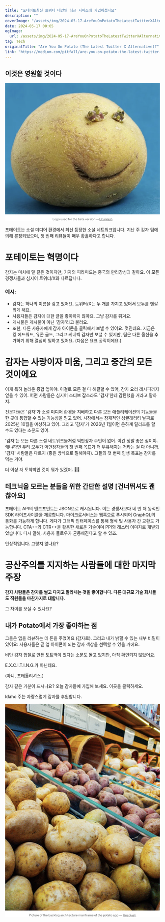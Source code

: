 ```yaml
---
title: "포테이토최신 트위터 대안인 최근 서비스에 가입하셨나요"
description: ""
coverImage: "/assets/img/2024-05-17-AreYouOnPotatoTheLatestTwitterXAlternative_0.png"
date: 2024-05-17 00:05
ogImage: 
  url: /assets/img/2024-05-17-AreYouOnPotatoTheLatestTwitterXAlternative_0.png
tag: Tech
originalTitle: "Are You On Potato (The Latest Twitter X Alternative)?"
link: "https://medium.com/pitfall/are-you-on-potato-the-latest-twitter-x-alternative-25334a05c8bd"
---
```



## 이것은 영원할 것이다

![AreYouOnPotatoTheLatestTwitterXAlternative](/assets/img/2024-05-17-AreYouOnPotatoTheLatestTwitterXAlternative_0.png)

포테이토는 소셜 미디어 환경에서 최신 등장한 소셜 네트워크입니다. 지난 주 감자 팀에 의해 론칭되었으며, 첫 번째 리뷰들이 매우 황홀하다고 합니다.

# 포테이토는 혁명이다

<div class="content-ad"></div>

감자는 마차에 말 같은 것이지만, 기자의 피라미드는 중국의 만리장성과 같아요. 이 모든 경쟁사들과 심지어 트위터/X와 다르답니다.

### 예시:

- 감자는 하나의 이름을 갖고 있어요. 트위터/X는 두 개를 가지고 있어서 모두를 헷갈리게 해요.
- 사용자들은 감자에 대한 글을 좋아하지 않아요. 그냥 감자를 튀겨요.
- 게시물은 게시물이 아닌 '감자'라고 불러요.
- 또한, 다른 사용자에게 감자 아이콘을 클릭해서 보낼 수 있어요. 멋진데요. 지금은 킹 에드워드, 유콘 골드, 그리고 케네벡 감자만 보낼 수 있지만, 팀은 다른 옵션을 추가하기 위해 열심히 일하고 있어요. (다음은 요크 공작이에요.)

# 감자는 사랑이자 미움, 그리고 중간의 모든 것이에요

<div class="content-ad"></div>

이게 특히 놀라운 종합 앱이야. 이걸로 모든 걸 다 해결할 수 있어, 감자 요리 레시피까지 얻을 수 있어. 어떤 사람들은 심지어 스티브 잡스라도 '감자'한테 감탄했을 거라고 말하지.

전문가들은 '감자'가 소셜 미디어 환경을 지배하고 다른 모든 애플리케이션의 기능들을 한 곳에 통합할 수 있는 가능성을 믿고 있어. 시장에서는 잠재적인 싱귤래리티 날짜로 2025년 10월을 예상하고 있어. 그리고 '감자'가 2026년 1월이면 은하계 릴리즈를 할 수도 있다는 소문도 있어.

'감자'는 모든 다른 소셜 네트워크들처럼 억만장자 주인이 없어. 이건 정말 좋은 점이야. 왜냐하면 우리 모두가 억만장자들의 첫 번째 목표가 더 부유해지는 거라는 걸 다 아니까. '감자' 사람들은 다르지 (좋은 방식으로 말해야지). 그들의 첫 번째 인생 목표는 감자를 먹는 거야.

더 이상 저 토착박인 것이 뭐가 있겠어. 🥔✨

<div class="content-ad"></div>

## 테크닉을 모르는 분들을 위한 간단한 설명 [건너뛰셔도 괜찮아요]

포테이토 API의 엔드포인트는 JSON으로 캐시됩니다. 이는 경쟁사보다 네 번 더 동적인 SDK 라이프사이클을 제공합니다. 마이크로서비스는 웹훅으로 푸시되어 GraphQL의 통화를 가능하게 합니다. 게다가 그래픽 인터페이스를 통해 형식 및 사용자 간 교환도 가능합니다. CTA++와 CTR++을 활용한 새로운 기술이며 PPI와 래스터 이미지로 개발되었습니다. 다시 말해, 사용자 플로우가 균등해진다고 할 수 있죠.

인상적입니다. 그렇지 않나요?

# 공산주의를 지지하는 사람들에 대한 마지막 주장

<div class="content-ad"></div>

**감자 사람들은 감자를 썰고 다지고 잘라내는 것을 좋아합니다. 다른 대규모 기술 회사들도 직원들을 마찬가지로 대합니다.**

그 차이를 보실 수 있나요?

## **내가 Potato에서 가장 좋아하는 점**

그들은 앱을 리뷰하는 데 돈을 주었어요 (감자로). 그리고 내가 밝힐 수 있는 내부 비밀이 있어요: 사용자들은 곧 앱 아이콘이 되는 감자 색상을 선택할 수 있을 거에요.

<div class="content-ad"></div>

비단 감자 껍질로 만든 토트백이 있다는 소문도 돌고 있지만, 아직 확인되지 않았어요.

E.X.C.I.T.I.N.G.가 아닌데요.

(아니, 포테톨리셔스.)

감자 같은 기분이 드시나요? 오늘 감자들에 가입해 보세요. 이곳을 클릭하세요.

<div class="content-ad"></div>

Idaho 주는 자랑스럽게 감자를 후원합니다.

![Potato](/assets/img/2024-05-17-AreYouOnPotatoTheLatestTwitterXAlternative_1.png)